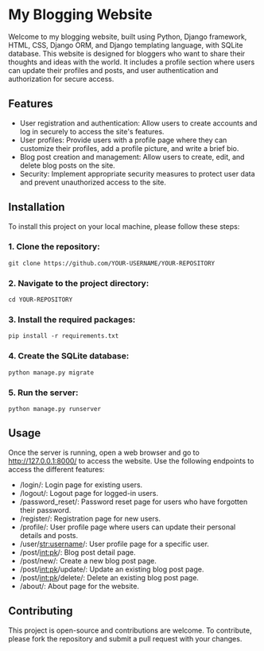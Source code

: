 # My Blogging Website
Welcome to my blogging website, built using Python, Django framework, HTML, CSS, Django ORM, and Django templating language, with SQLite database. This website is designed for bloggers who want to share their thoughts and ideas with the world. It includes a profile section where users can update their profiles and posts, and user authentication and authorization for secure access.

## Features
* User registration and authentication: Allow users to create accounts and log in securely to access the site's features.
* User profiles: Provide users with a profile page where they can customize their profiles, add a profile picture, and write a brief bio.
* Blog post creation and management: Allow users to create, edit, and delete blog posts on the site.
* Security: Implement appropriate security measures to protect user data and prevent unauthorized access to the site.

## Installation
To install this project on your local machine, please follow these steps:

### 1. Clone the repository:
```
git clone https://github.com/YOUR-USERNAME/YOUR-REPOSITORY
```
### 2. Navigate to the project directory:
```
cd YOUR-REPOSITORY
```

### 3. Install the required packages:
```
pip install -r requirements.txt
```

### 4. Create the SQLite database:
```
python manage.py migrate
```
### 5. Run the server:
```
python manage.py runserver
```

## Usage
Once the server is running, open a web browser and go to http://127.0.0.1:8000/ to access the website. Use the following endpoints to access the different features:

* /login/: Login page for existing users.
* /logout/: Logout page for logged-in users.
* /password_reset/: Password reset page for users who have forgotten their password.
* /register/: Registration page for new users.
* /profile/: User profile page where users can update their personal details and posts.
* /user/<str:username>/: User profile page for a specific user.
* /post/<int:pk>/: Blog post detail page.
* /post/new/: Create a new blog post page.
* /post/<int:pk>/update/: Update an existing blog post page.
* /post/<int:pk>/delete/: Delete an existing blog post page.
* /about/: About page for the website.

## Contributing
This project is open-source and contributions are welcome. To contribute, please fork the repository and submit a pull request with your changes.
